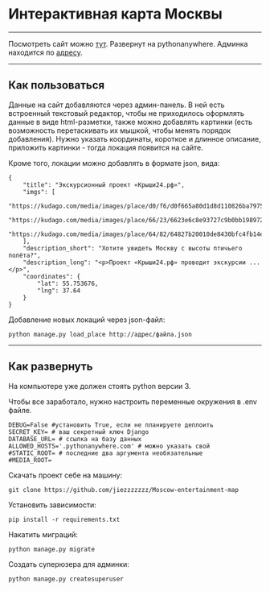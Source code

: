 # Интерактивная карта Москвы

---

Посмотреть сайт можно [тут](http://polya.pythonanywhere.com/).
Развернут на pythonanywhere. 
Админка находится по [адресу](http://polya.pythonanywhere.com/admin).

--- 

## Как пользоваться 

Данные на сайт добавляются через админ-панель. В ней есть встроенный текстовый редактор, чтобы не приходилось оформлять данные в виде html-разметки, также можно добавлять картинки (есть возможность перетаскивать их мышкой, чтобы менять порядок добавления). Нужно указать координаты, короткое и длинное описание, приложить картинки - тогда локация появится на сайте.

Кроме  того, локации можно добавлять в формате json, вида:

```
{
    "title": "Экскурсионный проект «Крыши24.рф»",
    "imgs": [
        "https://kudago.com/media/images/place/d0/f6/d0f665a80d1d8d110826ba797569df02.jpg",
        "https://kudago.com/media/images/place/66/23/6623e6c8e93727c9b0bb198972d9e9fa.jpg",
        "https://kudago.com/media/images/place/64/82/64827b20010de8430bfc4fb14e786c19.jpg",
    ],
    "description_short": "Хотите увидеть Москву с высоты птичьего полёта?",
    "description_long": "<p>Проект «Крыши24.рф» проводит экскурсии ...</p>",
    "coordinates": {
        "lat": 55.753676,
        "lng": 37.64
    }
}
```

Добавление новых локаций через json-файл:

```
python manage.py load_place http://адрес/файла.json
```

---

## Как развернуть

На компьютере уже должен стоять python версии 3. 

Чтобы все заработало, нужно настроить переменные окружения в .env файле. 

```
DEBUG=False #установить True, если не планируете деплоить
SECRET_KEY= # ваш секретный ключ Django
DATABASE_URL= # ссылка на базу данных
ALLOWED_HOSTS='.pythonanywhere.com' # можно указать свой
#STATIC_ROOT= # последние два аргумента необязательные
#MEDIA_ROOT=
```

Скачать проект себе на машину:

```git clone https://github.com/jiezzzzzzz/Moscow-entertainment-map```

Установить зависимости: 

```pip install -r requirements.txt```

Накатить миграций:

```python manage.py migrate```

Создать суперюзера для админки:

```python manage.py createsuperuser```



